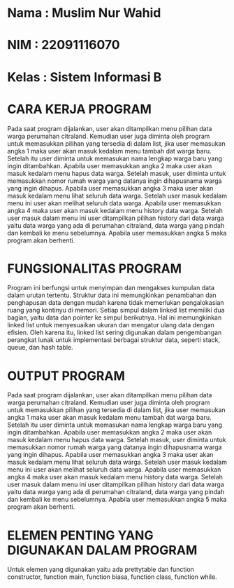 # Nama : Muslim Nur Wahid
# NIM : 22091116070
# Kelas : Sistem Informasi B

# CARA KERJA PROGRAM
Pada saat program dijalankan, user akan ditampilkan menu pilihan data warga perumahan citraland. Kemudian user juga diminta oleh program untuk memasukkan pilihan yang tersedia di dalam list, jika user memasukan angka 1 maka user akan masuk kedalam menu tambah dat warga baru. Setelah itu user diminta untuk memasukan nama lengkap warga baru yang ingin ditambahkan. Apabila user memasukkan angka 2 maka user akan masuk kedalam menu hapus data warga. Setelah masuk, user diminta untuk memasukkan nomor rumah warga yang datanya ingin dihapusnama warga yang ingin dihapus. Apabila user memasukkan angka 3 maka user akan masuk kedalam menu lihat seluruh data warga. Setelah user masuk kedalam menu ini user akan melihat seluruh data warga. Apabila user memasukkan angka 4 maka user akan masuk kedalam menu history data warga. Setelah user masuk dalam menu ini user ditampilkan pilihan history dari data warga yaitu data warga yang ada di perumahan citraland, data warga yang pindah dan kembali ke menu sebelumnya. Apabila user memasukkan angka 5 maka program akan berhenti.

# FUNGSIONALITAS PROGRAM
Program ini berfungsi untuk menyimpan dan mengakses kumpulan data dalam urutan tertentu. Struktur data ini memungkinkan penambahan dan penghapusan data dengan mudah karena tidak memerlukan pengalokasian ruang yang kontinyu di memori. Setiap simpul dalam linked list memiliki dua bagian, yaitu data dan pointer ke simpul berikutnya. Hal ini memungkinkan linked list untuk menyesuaikan ukuran dan mengatur ulang data dengan efisien. Oleh karena itu, linked list sering digunakan dalam pengembangan perangkat lunak untuk implementasi berbagai struktur data, seperti stack, queue, dan hash table.

# OUTPUT PROGRAM
Pada saat program dijalankan, user akan ditampilkan menu pilihan data warga perumahan citraland. Kemudian user juga diminta oleh program untuk memasukkan pilihan yang tersedia di dalam list, jika user memasukan angka 1 maka user akan masuk kedalam menu tambah dat warga baru. Setelah itu user diminta untuk memasukan nama lengkap warga baru yang ingin ditambahkan. Apabila user memasukkan angka 2 maka user akan masuk kedalam menu hapus data warga. Setelah masuk, user diminta untuk memasukkan nomor rumah warga yang datanya ingin dihapusnama warga yang ingin dihapus. Apabila user memasukkan angka 3 maka user akan masuk kedalam menu lihat seluruh data warga. Setelah user masuk kedalam menu ini user akan melihat seluruh data warga. Apabila user memasukkan angka 4 maka user akan masuk kedalam menu history data warga. Setelah user masuk dalam menu ini user ditampilkan pilihan history dari data warga yaitu data warga yang ada di perumahan citraland, data warga yang pindah dan kembali ke menu sebelumnya. Apabila user memasukkan angka 5 maka program akan berhenti.

# ELEMEN PENTING YANG DIGUNAKAN DALAM PROGRAM
Untuk elemen yang digunakan yaitu ada prettytable dan function constructor, function main, function biasa, function class, function while.